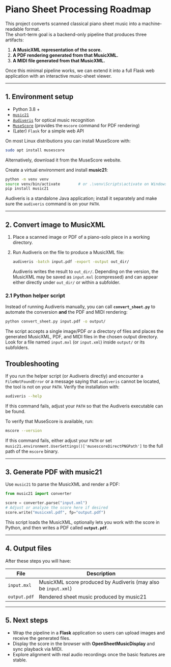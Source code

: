 # Piano Sheet Processing Roadmap

This project converts scanned classical piano sheet music into a machine-readable format.  
The short-term goal is a backend-only pipeline that produces three artifacts:

1. **A MusicXML representation of the score.**  
2. **A PDF rendering generated from that MusicXML.**
3. **A MIDI file generated from that MusicXML.**

Once this minimal pipeline works, we can extend it into a full Flask web application with an interactive music-sheet viewer.

---

## 1. Environment setup

- Python 3.8 +
- [`music21`](https://web.mit.edu/music21/)
- [`Audiveris`](https://audiveris.github.io/audiveris/) for optical music recognition
- [`MuseScore`](https://musescore.org) (provides the `mscore` command for PDF rendering)
- (Later) `Flask` for a simple web API

On most Linux distributions you can install MuseScore with:

```bash
sudo apt install musescore
```

Alternatively, download it from the MuseScore website.

Create a virtual environment and install **music21**:

```bash
python -m venv venv
source venv/bin/activate        # or .\venv\Scripts\activate on Windows
pip install music21
````

Audiveris is a standalone Java application; install it separately and make sure the `audiveris` command is on your `PATH`.

---

## 2. Convert image to MusicXML

1. Place a scanned image or PDF of a piano-solo piece in a working directory.
2. Run Audiveris on the file to produce a MusicXML file:

   ```bash
   audiveris -batch input.pdf -export -output out_dir/
   ```

   Audiveris writes the result to `out_dir/`. Depending on the version, the
   MusicXML may be saved as `input.mxl` (compressed) and can appear either
   directly under `out_dir/` or within a subfolder.

### 2.1 Python helper script

Instead of running Audiveris manually, you can call **`convert_sheet.py`** to automate the conversion **and** the PDF and MIDI rendering:

```bash
python convert_sheet.py input.pdf -o output/
```

The script accepts a single image/PDF *or* a directory of files and places the
generated MusicXML, PDF, and MIDI files in the chosen output directory. Look for a file
named `input.mxl` (or `input.xml`) inside `output/` or its subfolders.

## Troubleshooting

If you run the helper script (or Audiveris directly) and encounter a `FileNotFoundError` or a message saying that `audiveris` cannot be located, the tool is not on your `PATH`.
Verify the installation with:

```bash
audiveris --help
```

If this command fails, adjust your `PATH` so that the Audiveris executable can be found.

To verify that MuseScore is available, run:

```bash
mscore --version
```

If this command fails, either adjust your `PATH` or set `music21.environment.UserSettings()['musescoreDirectPNGPath']` to the full path of the `mscore` binary.

---

## 3. Generate PDF with music21

Use `music21` to parse the MusicXML and render a PDF:

```python
from music21 import converter

score = converter.parse("input.xml")
# Adjust or analyze the score here if desired
score.write("musicxml.pdf", fp="output.pdf")
```

This script loads the MusicXML, optionally lets you work with the score in Python, and then writes a PDF called **`output.pdf`**.

---

## 4. Output files

After these steps you will have:

| File         | Description                              |
| ------------ | ---------------------------------------- |
| `input.mxl`  | MusicXML score produced by Audiveris (may also be `input.xml`) |
| `output.pdf` | Rendered sheet music produced by music21 |

---

## 5. Next steps

* Wrap the pipeline in a **Flask** application so users can upload images and receive the generated files.
* Display the score in the browser with **OpenSheetMusicDisplay** and sync playback via MIDI.
* Explore alignment with real audio recordings once the basic features are stable.
